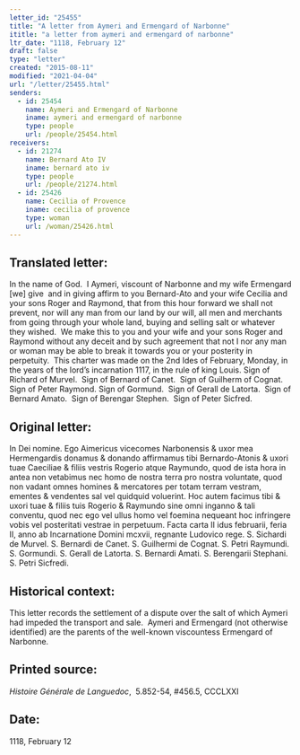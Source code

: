 ```yaml
---
letter_id: "25455"
title: "A letter from Aymeri and Ermengard of Narbonne"
ititle: "a letter from aymeri and ermengard of narbonne"
ltr_date: "1118, February 12"
draft: false
type: "letter"
created: "2015-08-11"
modified: "2021-04-04"
url: "/letter/25455.html"
senders:
  - id: 25454
    name: Aymeri and Ermengard of Narbonne
    iname: aymeri and ermengard of narbonne
    type: people
    url: /people/25454.html
receivers:
  - id: 21274
    name: Bernard Ato IV
    iname: bernard ato iv
    type: people
    url: /people/21274.html
  - id: 25426
    name: Cecilia of Provence
    iname: cecilia of provence
    type: woman
    url: /woman/25426.html
---
```

<h2> Translated letter:</h2><p>In the name of God.&nbsp; I Aymeri, viscount of Narbonne and my wife Ermengard [we] give&nbsp; and in giving affirm to you Bernard-Ato and your wife Cecilia and your sons Roger and Raymond, that from this hour forward we shall not prevent, nor will any man from our land by our will, all men and merchants from going through your whole land, buying and selling salt or whatever they wished.&nbsp; We make this to you and your wife and your sons Roger and Raymond without any deceit and by such agreement that not I nor any man or woman may be able to break it towards you or your posterity in perpetuity.&nbsp; This charter was made on the 2nd Ides of February, Monday, in the years of the lord’s incarnation 1117, in the rule of king Louis. Sign of Richard of Murvel.&nbsp; Sign of Bernard of Canet.&nbsp; Sign of Guilherm of Cognat. Sign of Peter Raymond. Sign of Gormund.&nbsp; Sign of Gerall de Latorta.&nbsp; Sign of Bernard Amato.&nbsp; Sign of Berengar Stephen.&nbsp; Sign of Peter Sicfred.</p><h2 class="mt-4"> Original letter:</h2><p>In Dei nomine. Ego Aimericus vicecomes Narbonensis &amp; uxor mea Hermengardis donamus &amp; donando affirmamus tibi Bernardo-Atonis &amp; uxori tuae Caeciliae &amp; filiis vestris Rogerio atque Raymundo, quod de ista hora in antea non vetabimus nec homo de nostra terra pro nostra voluntate, quod non vadant omnes homines &amp; mercatores per totam terram vestram, ementes &amp; vendentes sal vel quidquid voluerint. Hoc autem facimus tibi &amp; uxori tuae &amp; filiis tuis Rogerio &amp; Raymundo sine omni inganno &amp; tali conventu, quod nec ego vel ullus homo vel foemina nequeant hoc infringere vobis vel posteritati vestrae in perpetuum. Facta carta II idus februarii, feria II, anno ab Incarnatione Domini mcxvii, regnante Ludovico rege. S. Sichardi de Murvel. S. Bernardi de Canet. S. Guilhermi de Cognat. S. Petri Raymundi. S. Gormundi. S. Gerall de Latorta. S. Bernardi Amati. S. Berengarii Stephani. S. Petri Sicfredi.</p><h2 class="mt-4"> Historical context:</h2><p>This letter records the settlement of a dispute over the salt of which Aymeri had impeded the transport and sale. &nbsp;Aymeri and Ermengard (not otherwise identified) are the parents of the well-known viscountess Ermengard of Narbonne.</p><h2 class="mt-4"> Printed source:</h2><p><em>Histoire Générale de Languedoc</em>, &nbsp;5.852-54, #456.5, CCCLXXI</p><h2 class="mt-4"> Date:</h2>1118, February 12